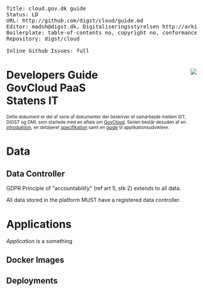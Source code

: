<pre class='metadata'>
Title: cloud.gov.dk guide
Status: LD
URL: http://github.com/digst/cloud/guide.md
Editor: madsh@digst.dk, Digitaliseringsstyrelsen http://arkitektur.digst.dk
Boilerplate: table-of-contents no, copyright no, conformance no, abstract no, index no, idl-index no
Repository: digst/cloud

Inline Github Issues: full
</pre>
<h1>Developers Guide<img src="http://htmlpreview.github.io/?https://github.com/digst/cloud/blob/master/cloud.svg" align="right"> <br> GovCloud PaaS <br> Statens IT</h1>

<small>
Dette dokument er del af serie af dokumenter der beskriver et samarbejde mellem SIT, DIGST og DMI, som startede med en aftale om <a href="http://htmlpreview.github.io/?https://github.com/digst/cloud/blob/master/start.html">GovCloud</a>. Serien består desuden af en <a href="http://htmlpreview.github.io/?https://github.com/digst/cloud/blob/master/intro.html">introduktion</a>, en detaljeret <a href="http://htmlpreview.github.io/?https://github.com/digst/cloud/blob/master/spec.html"> specifikation</a> samt en <a href="http://htmlpreview.github.io/?https://github.com/digst/cloud/blob/master/guide.html">guide</a> til applikationsudviklere.</small>

# Data


## Data Controller
GDPR Principle of "accountability" (ref art 5, stk 2) extends to all data.

All data stored in the platform MUST have a registered data controller.

# Applications

<dfn>Application</dfn> is a something

## Docker Images


## Deployments
